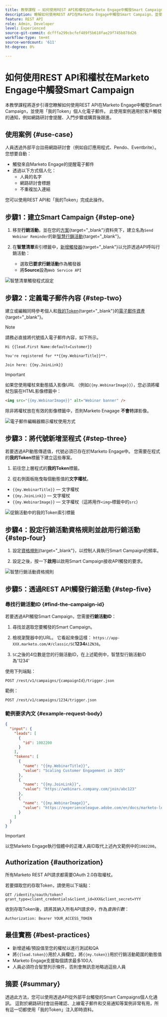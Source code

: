 ```yaml
---
title: 教學課程 — 如何使用REST API和權杖在Marketo Engage中觸發Smart Campaign
description: 瞭解如何使用REST API在Marketo Engage中觸發Smart Campaign，並使用「我的Token」個人化電子郵件。
feature: REST API
role: Admin, Developer
level: Experienced
source-git-commit: dcfffa299cbcfef489f5b618fae29f745b878d26
workflow-type: tm+mt
source-wordcount: '611'
ht-degree: 0%

---
```


# 如何使用REST API和權杖在Marketo Engage中觸發Smart Campaign

本教學課程將逐步引導您瞭解如何使用REST API在Marketo Engage中觸發Smart Campaign，並使用「我的Token」個人化電子郵件。 此使用案例適用於客戶觸發的通知，例如網路研討會提醒、入門步驟或購買後跟進。

## 使用案例 {#use-case}

人員透過外部平台註冊網路研討會（例如自訂應用程式、Pendo、Eventbrite）。 您想要自動：

* 觸發來自Marketo Engage的提醒電子郵件
* 透過以下方式個人化：
   * 人員的名字
   * 網路研討會標題
   * 不重複加入連結

您可以使用REST API和「我的Token」完成此操作。

## 步驟1：建立Smart Campaign {#step-one}

1. 移至&#x200B;**行銷活動**，並在您的[方案](https://experienceleague.adobe.com/en/docs/marketo/using/product-docs/core-marketo-concepts/programs/creating-programs/understanding-programs){target="_blank"}資料夾下，建立名為`Send Webinar Reminder`的新[智慧行銷活動](https://experienceleague.adobe.com/en/docs/marketo/using/product-docs/core-marketo-concepts/smart-campaigns/understanding-smart-campaigns){target="_blank"}。

1. 在&#x200B;**智慧清單**&#x200B;索引標籤中，[新增觸發器](https://experienceleague.adobe.com/en/docs/marketo/using/product-docs/core-marketo-concepts/smart-campaigns/creating-a-smart-campaign/define-smart-list-for-smart-campaign-trigger){target="_blank"}以允許透過API呼叫行銷活動：

   * 選取&#x200B;**已要求行銷活動**&#x200B;作為觸發器
   * 將&#x200B;**Source**&#x200B;設為`Web Service API`

![智慧清單觸發程式設定](assets/trigger-smart-campaign-rest-api-1.png)

## 步驟2：定義電子郵件內容 {#step-two}

建立或編輯同時參考個人和[我的Token](https://experienceleague.adobe.com/en/docs/marketo/using/product-docs/core-marketo-concepts/programs/tokens/managing-my-tokens){target="_blank"}的[電子郵件資產](https://experienceleague.adobe.com/en/docs/marketo-developer/marketo/rest/assets/emails){target="_blank"}。

>[!NOTE]
>
>請務必直接將代號插入電子郵件內容，如下所示。

```html
Hi {{lead.First Name:default=Customer}}

You're registered for **{{my.WebinarTitle}}**.

Join here: {{my.JoinLink}}
```

>[!IMPORTANT]
>
>如果您使用權杖來動態插入影像URL （例如`{{my.WebinarImage}}`），您必須將權杖包裝在HTML影像標籤中：
>
> ```html
> <img src="{{my.WebinarImage}}" alt="Webinar banner" />
> ```
>
>除非將權杖放在有效的影像標籤中，否則Marketo Enagage **不會**&#x200B;轉譯影像。

![電子郵件編輯器顯示權杖使用方式](assets/trigger-smart-campaign-rest-api-2.png)

## 步驟3：將代號新增至程式 {#step-three}

若要透過API動態傳遞值，代號必須已存在於Marketo Engage中。 您需要在程式的&#x200B;**我的Token**&#x200B;標籤下建立這些專案。

1. 前往您上層程式的&#x200B;**我的Token**&#x200B;標籤。

2. 從右側面板拖曳每個動態值的&#x200B;**文字權杖**。

* `{{my.WebinarTitle}}` — 文字權杖
* `{{my.JoinLink}}` — 文字權杖
* `{{my.WebinarImage}}` — 文字權杖（這將用作`<img>`標籤中的`src`）

![促銷活動中的我的Token索引標籤](assets/trigger-smart-campaign-rest-api-3.png)

## 步驟4：設定行銷活動資格規則並啟用行銷活動 {#step-four}

1. 設定[資格規則](https://experienceleague.adobe.com/en/docs/marketo/using/product-docs/core-marketo-concepts/smart-campaigns/using-smart-campaigns/edit-qualification-rules-in-a-smart-campaign){target="_blank"}，以控制人員執行Smart Campaign的頻率。

1. 設定之後，按一下&#x200B;**啟用**&#x200B;以啟用Smart Campaign接收API觸發的要求。

![智慧行銷活動資格規則](assets/trigger-smart-campaign-rest-api-4.png)

## 步驟5：透過REST API觸發行銷活動 {#step-five}

### 尋找行銷活動ID {#find-the-campaign-id}

若要透過API觸發Smart Campaign，您需要&#x200B;**行銷活動ID**：

1. 尋找並選取您要觸發的Smart Campaign。

1. 檢視瀏覽器中的URL。 它看起來像這樣： `https://app-XXX.marketo.com/#/classic/SC`**1234**`A1ZN38`。

1. `SC`之後的4位數是您的行銷活動ID，在上述範例中，智慧型行銷活動ID為&#39;1234&#39;

使用下列端點：

```
POST /rest/v1/campaigns/{campaignId}/trigger.json
```

範例：

```
POST /rest/v1/campaigns/1234/trigger.json
```

### 範例要求內文 {#example-request-body}

```json
{
  "input": {
    "leads": [
      {
        "id": 1002200
      }
    ],
    "tokens": [
      {
        "name": "{{my.WebinarTitle}}",
        "value": "Scaling Customer Engagement in 2025"
      },
      {
        "name": "{{my.JoinLink}}",
        "value": "https://webinars.company.com/join/abc123"
      },
      {
        "name": "{{my.WebinarImage}}",
        "value": "https://experienceleague.adobe.com/en/docs/marketo-learn/tutorials/events/media_1c6f338a518ada11550084c8ab3a6bbf554ff6eac.jpeg"
      }
    ]
  }
}
```

>[!IMPORTANT]
>
>以您Marketo Engage執行個體中的正確人員ID取代上述內文範例中的`1002200`。

## Authorization {#authorization}

所有Marketo REST API請求都需要OAuth 2.0存取權杖。

若要擷取您的存取Token，請使用以下端點：

```
GET /identity/oauth/token?grant_type=client_credentials&client_id=XXX&client_secret=YYY
```

收到存取Token後，請將其納入所有API請求中，作為&#x200B;_查詢引數_：

```
Authorization: Bearer YOUR_ACCESS_TOKEN
```

## 最佳實務 {#best-practices}

* 新增遞補/預設值至您的權杖以進行測試和QA
* 將`{{lead.token}}`用於人員欄位，將`{{my.token}}`用於行銷活動範圍的動態值
* Marketo Engage支援每個請求最多100人
* 人員必須符合智慧列示條件，否則會無訊息地略過這些人員

## 摘要 {#summary}

透過此方法，您可以使用透過API從外部平台觸發的Smart Campaigns個人化通訊。 這對於網路研討會註冊確認、上線電子郵件和交易通知等案例非常有用，所有這一切都使用「我的Token」注入即時資料。

